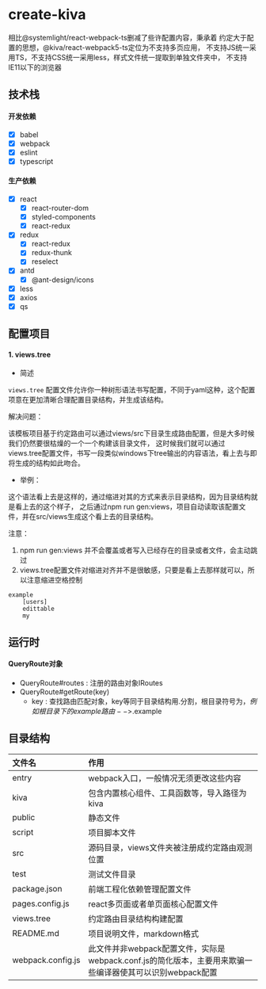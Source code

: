 # create-kiva

相比@systemlight/react-webpack-ts删减了些许配置内容，秉承着
约定大于配置的思想，@kiva/react-webpack5-ts定位为不支持多页应用，
不支持JS统一采用TS，不支持CSS统一采用less，样式文件统一提取到单独文件夹中，
不支持IE11以下的浏览器

## 技术栈

#### 开发依赖

- [x] babel
- [x] webpack
- [x] eslint
- [x] typescript

#### 生产依赖

- [x] react
    - [x] react-router-dom
    - [x] styled-components
    - [x] react-redux
- [x] redux
    - [x] react-redux
    - [x] redux-thunk
    - [x] reselect
- [x] antd
    - [x] @ant-design/icons
- [x] less
- [x] axios
- [x] qs

## 配置项目

#### 1. views.tree

- 简述

`views.tree` 配置文件允许你一种树形语法书写配置，不同于yaml这种，这个配置项意在更加清晰合理配置目录结构，并生成该结构。

解决问题：

该模板项目基于约定路由可以通过views/src下目录生成路由配置，但是大多时候我们仍然要很枯燥的一个一个构建该目录文件，
这时候我们就可以通过views.tree配置文件，书写一段类似windows下tree输出的内容语法，看上去与即将生成的结构如此吻合。

- 举例：

这个语法看上去是这样的，通过缩进对其的方式来表示目录结构，因为目录结构就是看上去的这个样子，
之后通过npm run gen:views，项目自动读取该配置文件，并在src/views生成这个看上去的目录结构。

注意：
1. npm run gen:views 并不会覆盖或者写入已经存在的目录或者文件，会主动跳过
2. views.tree配置文件对缩进对齐并不是很敏感，只要是看上去那样就可以，所以注意缩进空格控制

```
example
    [users]
    edittable
    my
```

## 运行时

#### QueryRoute对象

- QueryRoute#routes : 注册的路由对象IRoutes
- QueryRoute#getRoute(key)
    - key : 查找路由匹配对象，key等同于目录结构用.分割，根目录符号为$，例如根目录下的example路由-->$.example

## 目录结构

|  文件名   | 作用  |
|  :----  | :----  |
| entry  | webpack入口，一般情况无须更改这些内容 |
| kiva  | 包含内置核心组件、工具函数等，导入路径为kiva |
| public  | 静态文件 |
| script  | 项目脚本文件 |
| src  | 源码目录，views文件夹被注册成约定路由观测位置 |
| test  | 测试文件目录 |
| package.json  | 前端工程化依赖管理配置文件 |
| pages.config.js  | react多页面或者单页面核心配置文件 |
| views.tree  | 约定路由目录结构构建配置 |
| README.md  | 项目说明文件，markdown格式 |
| webpack.config.js  | 此文件并非webpack配置文件，实际是webpack.conf.js的简化版本，主要用来欺骗一些编译器使其可以识别webpack配置 |
